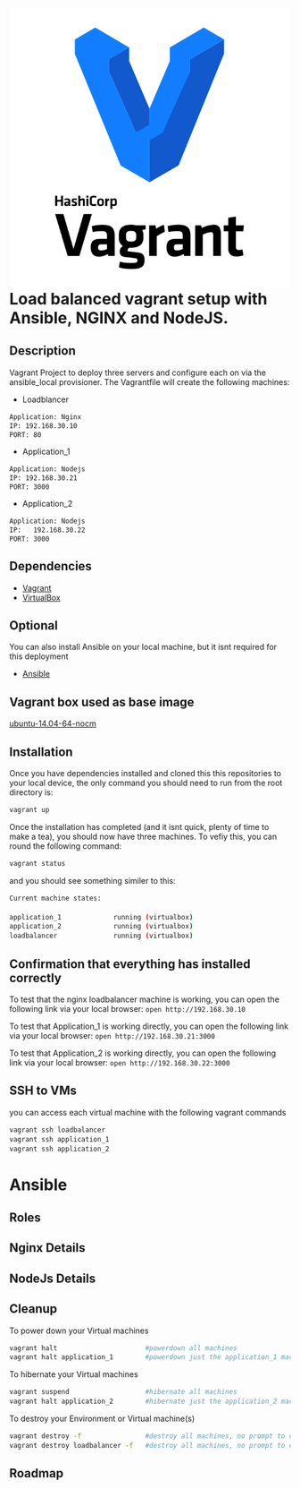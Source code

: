 <img src="vagrant.svg" align="right" />

# Load balanced vagrant setup with Ansible, NGINX and NodeJS.


## Description
Vagrant Project to deploy three servers and configure each on via the ansible_local provisioner. The Vagrantfile will create the following machines:

- Loadblancer         
```
Application: Nginx
IP: 192.168.30.10
PORT: 80
```
- Application_1       
```
Application: Nodejs
IP: 192.168.30.21
PORT: 3000
```
- Application_2
```
Application: Nodejs
IP:   192.168.30.22
PORT: 3000
```

## Dependencies
- [Vagrant](https://www.vagrantup.com/downloads.html)
- [VirtualBox](https://www.virtualbox.org/wiki/Downloads)

## Optional
You can also install Ansible on your local machine, but it isnt required for this deployment
- [Ansible](https://docs.ansible.com/ansible/latest/installation_guide/intro_installation.html)

## Vagrant box used as base image
[ubuntu-14.04-64-nocm](https://vagrantcloud.com/puppetlabs/boxes/ubuntu-14.04-64-nocm)

## Installation
Once you have dependencies installed and cloned this this repositories to your local device, the only command you should need to run from the root directory is:
```bash
vagrant up
```
Once the installation has completed (and it isnt quick, plenty of time to make a tea), you should now have three machines. To vefiy this, you can round the following command:
```bash
vagrant status
```
and you should see something similer to this:
```bash
Current machine states:

application_1             running (virtualbox)
application_2             running (virtualbox)
loadbalancer              running (virtualbox)
```

## Confirmation that everything has installed correctly   

To test that the nginx loadbalancer machine is working, you can open the following link via your local browser:
```open http://192.168.30.10```

To test that Application_1 is working directly, you can open the following link via your local browser:
```open http://192.168.30.21:3000```

To test that Application_2 is working directly, you can open the following link via your local browser:
```open http://192.168.30.22:3000```

## SSH to VMs
you can access each virtual machine with the following vagrant commands 
```bash 
vagrant ssh loadbalancer
vagrant ssh application_1
vagrant ssh application_2
```

# Ansible
## Roles


## Nginx Details

## NodeJs Details

## Cleanup 
To power down your Virtual machines
```bash
vagrant halt                      #powerdown all machines
vagrant halt application_1        #powerdown just the application_1 machine
```
To hibernate your Virtual machines
```bash
vagrant suspend                   #hibernate all machines
vagrant halt application_2        #hibernate just the application_2 machine

```
To destroy your Environment or Virtual machine(s)
```bash
vagrant destroy -f                #destroy all machines, no prompt to confirm
vagrant destroy loadbalancer -f   #destroy all machines, no prompt to confirm
```
## Roadmap
